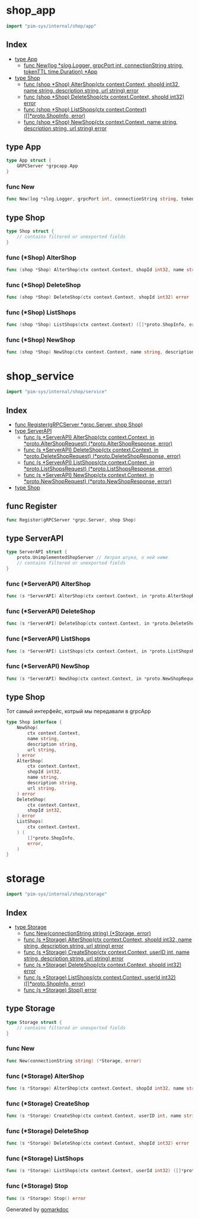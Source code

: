 <!-- Code generated by gomarkdoc. DO NOT EDIT -->

# shop\_app

```go
import "pim-sys/internal/shop/app"
```

## Index

- [type App](<#App>)
  - [func New\(log \*slog.Logger, grpcPort int, connectionString string, tokenTTL time.Duration\) \*App](<#New>)
- [type Shop](<#Shop>)
  - [func \(shop \*Shop\) AlterShop\(ctx context.Context, shopId int32, name string, description string, url string\) error](<#Shop.AlterShop>)
  - [func \(shop \*Shop\) DeleteShop\(ctx context.Context, shopId int32\) error](<#Shop.DeleteShop>)
  - [func \(shop \*Shop\) ListShops\(ctx context.Context\) \(\[\]\*proto.ShopInfo, error\)](<#Shop.ListShops>)
  - [func \(shop \*Shop\) NewShop\(ctx context.Context, name string, description string, url string\) error](<#Shop.NewShop>)


<a name="App"></a>
## type App



```go
type App struct {
    GRPCServer *grpcapp.App
}
```

<a name="New"></a>
### func New

```go
func New(log *slog.Logger, grpcPort int, connectionString string, tokenTTL time.Duration) *App
```



<a name="Shop"></a>
## type Shop



```go
type Shop struct {
    // contains filtered or unexported fields
}
```

<a name="Shop.AlterShop"></a>
### func \(\*Shop\) AlterShop

```go
func (shop *Shop) AlterShop(ctx context.Context, shopId int32, name string, description string, url string) error
```



<a name="Shop.DeleteShop"></a>
### func \(\*Shop\) DeleteShop

```go
func (shop *Shop) DeleteShop(ctx context.Context, shopId int32) error
```



<a name="Shop.ListShops"></a>
### func \(\*Shop\) ListShops

```go
func (shop *Shop) ListShops(ctx context.Context) ([]*proto.ShopInfo, error)
```



<a name="Shop.NewShop"></a>
### func \(\*Shop\) NewShop

```go
func (shop *Shop) NewShop(ctx context.Context, name string, description string, url string) error
```



# shop\_service

```go
import "pim-sys/internal/shop/service"
```

## Index

- [func Register\(gRPCServer \*grpc.Server, shop Shop\)](<#Register>)
- [type ServerAPI](<#ServerAPI>)
  - [func \(s \*ServerAPI\) AlterShop\(ctx context.Context, in \*proto.AlterShopRequest\) \(\*proto.AlterShopResponse, error\)](<#ServerAPI.AlterShop>)
  - [func \(s \*ServerAPI\) DeleteShop\(ctx context.Context, in \*proto.DeleteShopRequest\) \(\*proto.DeleteShopResponse, error\)](<#ServerAPI.DeleteShop>)
  - [func \(s \*ServerAPI\) ListShops\(ctx context.Context, in \*proto.ListShopsRequest\) \(\*proto.ListShopsResponse, error\)](<#ServerAPI.ListShops>)
  - [func \(s \*ServerAPI\) NewShop\(ctx context.Context, in \*proto.NewShopRequest\) \(\*proto.NewShopResponse, error\)](<#ServerAPI.NewShop>)
- [type Shop](<#Shop>)


<a name="Register"></a>
## func Register

```go
func Register(gRPCServer *grpc.Server, shop Shop)
```



<a name="ServerAPI"></a>
## type ServerAPI



```go
type ServerAPI struct {
    proto.UnimplementedShopServer // Хитрая штука, о ней ниже
    // contains filtered or unexported fields
}
```

<a name="ServerAPI.AlterShop"></a>
### func \(\*ServerAPI\) AlterShop

```go
func (s *ServerAPI) AlterShop(ctx context.Context, in *proto.AlterShopRequest) (*proto.AlterShopResponse, error)
```



<a name="ServerAPI.DeleteShop"></a>
### func \(\*ServerAPI\) DeleteShop

```go
func (s *ServerAPI) DeleteShop(ctx context.Context, in *proto.DeleteShopRequest) (*proto.DeleteShopResponse, error)
```



<a name="ServerAPI.ListShops"></a>
### func \(\*ServerAPI\) ListShops

```go
func (s *ServerAPI) ListShops(ctx context.Context, in *proto.ListShopsRequest) (*proto.ListShopsResponse, error)
```



<a name="ServerAPI.NewShop"></a>
### func \(\*ServerAPI\) NewShop

```go
func (s *ServerAPI) NewShop(ctx context.Context, in *proto.NewShopRequest) (*proto.NewShopResponse, error)
```



<a name="Shop"></a>
## type Shop

Тот самый интерфейс, котрый мы передавали в grpcApp

```go
type Shop interface {
    NewShop(
        ctx context.Context,
        name string,
        description string,
        url string,
    ) error
    AlterShop(
        ctx context.Context,
        shopId int32,
        name string,
        description string,
        url string,
    ) error
    DeleteShop(
        ctx context.Context,
        shopId int32,
    ) error
    ListShops(
        ctx context.Context,
    ) (
        []*proto.ShopInfo,
        error,
    )
}
```

# storage

```go
import "pim-sys/internal/shop/storage"
```

## Index

- [type Storage](<#Storage>)
  - [func New\(connectionString string\) \(\*Storage, error\)](<#New>)
  - [func \(s \*Storage\) AlterShop\(ctx context.Context, shopId int32, name string, description string, url string\) error](<#Storage.AlterShop>)
  - [func \(s \*Storage\) CreateShop\(ctx context.Context, userID int, name string, description string, url string\) error](<#Storage.CreateShop>)
  - [func \(s \*Storage\) DeleteShop\(ctx context.Context, shopId int32\) error](<#Storage.DeleteShop>)
  - [func \(s \*Storage\) ListShops\(ctx context.Context, userId int32\) \(\[\]\*proto.ShopInfo, error\)](<#Storage.ListShops>)
  - [func \(s \*Storage\) Stop\(\) error](<#Storage.Stop>)


<a name="Storage"></a>
## type Storage



```go
type Storage struct {
    // contains filtered or unexported fields
}
```

<a name="New"></a>
### func New

```go
func New(connectionString string) (*Storage, error)
```



<a name="Storage.AlterShop"></a>
### func \(\*Storage\) AlterShop

```go
func (s *Storage) AlterShop(ctx context.Context, shopId int32, name string, description string, url string) error
```



<a name="Storage.CreateShop"></a>
### func \(\*Storage\) CreateShop

```go
func (s *Storage) CreateShop(ctx context.Context, userID int, name string, description string, url string) error
```



<a name="Storage.DeleteShop"></a>
### func \(\*Storage\) DeleteShop

```go
func (s *Storage) DeleteShop(ctx context.Context, shopId int32) error
```



<a name="Storage.ListShops"></a>
### func \(\*Storage\) ListShops

```go
func (s *Storage) ListShops(ctx context.Context, userId int32) ([]*proto.ShopInfo, error)
```



<a name="Storage.Stop"></a>
### func \(\*Storage\) Stop

```go
func (s *Storage) Stop() error
```



Generated by [gomarkdoc](<https://github.com/princjef/gomarkdoc>)
